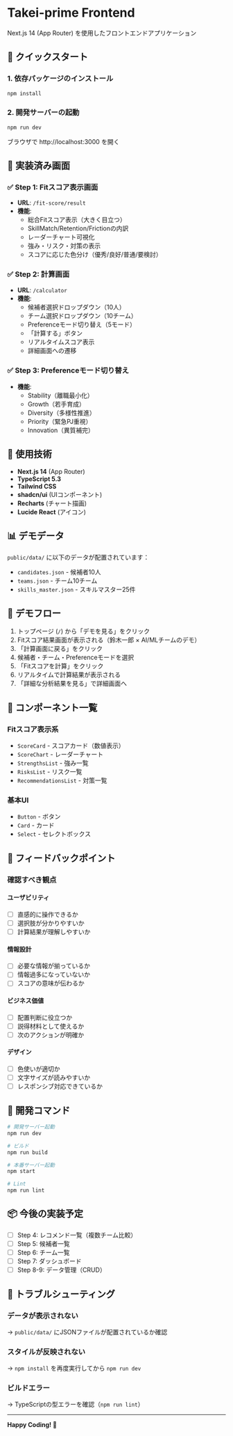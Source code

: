 # Takei-prime Frontend

Next.js 14 (App Router) を使用したフロントエンドアプリケーション

## 🚀 クイックスタート

### 1. 依存パッケージのインストール

```bash
npm install
```

### 2. 開発サーバーの起動

```bash
npm run dev
```

ブラウザで http://localhost:3000 を開く

## 📁 実装済み画面

### ✅ Step 1: Fitスコア表示画面
- **URL**: `/fit-score/result`
- **機能**:
  - 総合Fitスコア表示（大きく目立つ）
  - SkillMatch/Retention/Frictionの内訳
  - レーダーチャート可視化
  - 強み・リスク・対策の表示
  - スコアに応じた色分け（優秀/良好/普通/要検討）

### ✅ Step 2: 計算画面
- **URL**: `/calculator`
- **機能**:
  - 候補者選択ドロップダウン（10人）
  - チーム選択ドロップダウン（10チーム）
  - Preferenceモード切り替え（5モード）
  - 「計算する」ボタン
  - リアルタイムスコア表示
  - 詳細画面への遷移

### ✅ Step 3: Preferenceモード切り替え
- **機能**:
  - Stability（離職最小化）
  - Growth（若手育成）
  - Diversity（多様性推進）
  - Priority（緊急PJ重視）
  - Innovation（異質補完）

## 🎨 使用技術

- **Next.js 14** (App Router)
- **TypeScript 5.3**
- **Tailwind CSS**
- **shadcn/ui** (UIコンポーネント)
- **Recharts** (チャート描画)
- **Lucide React** (アイコン)

## 📊 デモデータ

`public/data/` に以下のデータが配置されています：

- `candidates.json` - 候補者10人
- `teams.json` - チーム10チーム
- `skills_master.json` - スキルマスター25件

## 🧪 デモフロー

1. トップページ (`/`) から「デモを見る」をクリック
2. Fitスコア結果画面が表示される（鈴木一郎 × AI/MLチームのデモ）
3. 「計算画面に戻る」をクリック
4. 候補者・チーム・Preferenceモードを選択
5. 「Fitスコアを計算」をクリック
6. リアルタイムで計算結果が表示される
7. 「詳細な分析結果を見る」で詳細画面へ

## 📝 コンポーネント一覧

### Fitスコア表示系
- `ScoreCard` - スコアカード（数値表示）
- `ScoreChart` - レーダーチャート
- `StrengthsList` - 強み一覧
- `RisksList` - リスク一覧
- `RecommendationsList` - 対策一覧

### 基本UI
- `Button` - ボタン
- `Card` - カード
- `Select` - セレクトボックス

## 🎯 フィードバックポイント

### 確認すべき観点

#### ユーザビリティ
- [ ] 直感的に操作できるか
- [ ] 選択肢が分かりやすいか
- [ ] 計算結果が理解しやすいか

#### 情報設計
- [ ] 必要な情報が揃っているか
- [ ] 情報過多になっていないか
- [ ] スコアの意味が伝わるか

#### ビジネス価値
- [ ] 配置判断に役立つか
- [ ] 説得材料として使えるか
- [ ] 次のアクションが明確か

#### デザイン
- [ ] 色使いが適切か
- [ ] 文字サイズが読みやすいか
- [ ] レスポンシブ対応できているか

## 🔧 開発コマンド

```bash
# 開発サーバー起動
npm run dev

# ビルド
npm run build

# 本番サーバー起動
npm start

# Lint
npm run lint
```

## 📦 今後の実装予定

- [ ] Step 4: レコメンド一覧（複数チーム比較）
- [ ] Step 5: 候補者一覧
- [ ] Step 6: チーム一覧
- [ ] Step 7: ダッシュボード
- [ ] Step 8-9: データ管理（CRUD）

## 🐛 トラブルシューティング

### データが表示されない
→ `public/data/` にJSONファイルが配置されているか確認

### スタイルが反映されない
→ `npm install` を再度実行してから `npm run dev`

### ビルドエラー
→ TypeScriptの型エラーを確認（`npm run lint`）

---

**Happy Coding! 🎉**


